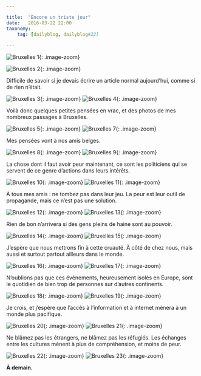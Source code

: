 ```yaml
---

title:  "Encore un triste jour"
date:   2016-03-22 22:00
taxonomy:
    tag: [dailyblog, dailyblog#22]
    
---
```


![Bruxelles 1](/assets/images/bruxelles-1.jpg){: .image-zoom}

![Bruxelles 2](/assets/images/bruxelles-2.jpg){: .image-zoom}

Difficile de savoir si je devais écrire un article normal aujourd’hui, comme si de rien n’était.

![Bruxelles 3](/assets/images/bruxelles-3.jpg){: .image-zoom}
![Bruxelles 4](/assets/images/bruxelles-4.jpg){: .image-zoom}

Voilà donc quelques petites pensées en vrac, et des photos de mes nombreux passages à Bruxelles.

![Bruxelles 5](/assets/images/bruxelles-5.jpg){: .image-zoom}
![Bruxelles 7](/assets/images/bruxelles-7.jpg){: .image-zoom}

Mes pensées vont à nos amis belges.

![Bruxelles 8](/assets/images/bruxelles-8.jpg){: .image-zoom}
![Bruxelles 9](/assets/images/bruxelles-9.jpg){: .image-zoom}

La chose dont il faut avoir peur maintenant, ce sont les politiciens qui se servent de ce genre d’actions dans leurs intérêts.

![Bruxelles 10](/assets/images/bruxelles-10.jpg){: .image-zoom}
![Bruxelles 11](/assets/images/bruxelles-11.jpg){: .image-zoom}

À tous mes amis : ne tombez pas dans leur jeu. La peur est leur outil de propagande, mais ce n’est pas une solution.

![Bruxelles 12](/assets/images/bruxelles-12.jpg){: .image-zoom}
![Bruxelles 13](/assets/images/bruxelles-13.jpg){: .image-zoom}

Rien de bon n’arrivera si des gens pleins de haine sont au pouvoir.

![Bruxelles 14](/assets/images/bruxelles-14.jpg){: .image-zoom}
![Bruxelles 15](/assets/images/bruxelles-15.jpg){: .image-zoom}

J’espère que nous mettrons fin à cette cruauté. À côté de chez nous, mais aussi et surtout partout ailleurs dans le monde.

![Bruxelles 16](/assets/images/bruxelles-16.jpg){: .image-zoom}
![Bruxelles 17](/assets/images/bruxelles-17.jpg){: .image-zoom}

N’oublions pas que ces évènements, heureusement isolés en Europe, sont le quotidien de bien trop de personnes sur d’autres continents.

![Bruxelles 18](/assets/images/bruxelles-18.jpg){: .image-zoom}
![Bruxelles 19](/assets/images/bruxelles-19.jpg){: .image-zoom}

Je crois, et j’espère que l’accès à l’information et à internet mènera à un monde plus pacifique.

![Bruxelles 20](/assets/images/bruxelles-20.jpg){: .image-zoom}
![Bruxelles 21](/assets/images/bruxelles-21.jpg){: .image-zoom}

Ne blâmez pas les étrangers, ne blâmez pas les réfugiés. Les échanges entre les cultures mènent à plus de compréhension, et moins de peur.

![Bruxelles 22](/assets/images/bruxelles-22.jpg){: .image-zoom}
![Bruxelles 23](/assets/images/bruxelles-23.jpg){: .image-zoom}

**À demain.**